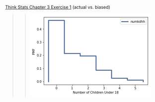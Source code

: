 [Think Stats Chapter 3 Exercise 1](http://greenteapress.com/thinkstats2/html/thinkstats2004.html#toc31) (actual vs. biased)

>> ![alt text](https://github.com/yk2684/dsp/blob/master/statistics/images/download.png)

